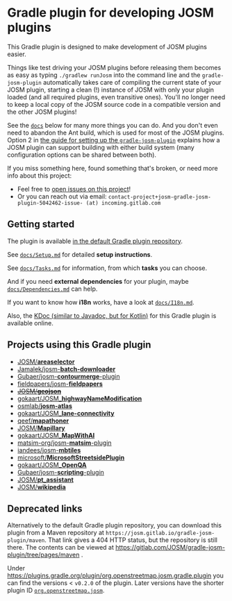 # Gradle plugin for developing JOSM plugins

This Gradle plugin is designed to make development of JOSM plugins easier.

Things like test driving your JOSM plugins before releasing them becomes as easy as typing `./gradlew runJosm` into the command line and the `gradle-josm-plugin` automatically takes care of compiling the current state of your JOSM plugin, starting a clean (!) instance of JOSM with only your plugin loaded (and all required plugins, even transitive ones). You'll no longer need to keep a local copy of the JOSM source code in a compatible version and the other JOSM plugins!

See the [`docs`](./docs/) below for many more things you can do. And you don't even need to abandon the Ant build, which is used for most of the JOSM plugins. Option 2 in [the guide for setting up the `gradle-josm-plugin`](docs/Setup.md) explains how a JOSM plugin can support building with either build system (many configuration options can be shared between both).

If you miss something here, found something that's broken, or need more info about this project:
* Feel free to [open issues on this project](https://gitlab.com/JOSM/gradle-josm-plugin/issues/new)!
* Or you can reach out via email: `contact-project+josm-gradle-josm-plugin-5042462-issue- (at) incoming.gitlab.com`

## Getting started

The plugin is available [in the default Gradle plugin repository](https://plugins.gradle.org/plugin/org.openstreetmap.josm).

See [`docs/Setup.md`](docs/Setup.md) for detailed **setup instructions**.

See [`docs/Tasks.md`](docs/Tasks.md) for information, from which **tasks** you can choose.

And if you need **external dependencies** for your plugin, maybe [`docs/Dependencies.md`](docs/Dependencies.md) can help.

If you want to know how **i18n** works, have a look at [`docs/I18n.md`](docs/I18n.md).

Also, the [KDoc (similar to Javadoc, but for Kotlin)](https://josm.gitlab.io/gradle-josm-plugin/kdoc/latest/gradle-josm-plugin/org.openstreetmap.josm.gradle.plugin.config/) for this Gradle plugin is available online.

## Projects using this Gradle plugin
* [JOSM/**areaselector**](https://www.github.com/JOSM/areaselector)
* [Jamalek/josm-**batch-downloader**](https://gitlab.com/Jamalek/josm-batch-downloader)
* [Gubaer/josm-**contourmerge**-plugin](https://github.com/Gubaer/josm-contourmerge-plugin)
* [fieldpapers/josm-**fieldpapers**](https://github.com/fieldpapers/josm-fieldpapers)
* ~~[JOSM/**geojson**](https://github.com/JOSM/geojson)~~
* [gokaart/JOSM_**highwayNameModification**](https://gitlab.com/gokaart/JOSM_highwayNameModification)
* [osmlab/**josm-atlas**](https://github.com/osmlab/josm-atlas)
* [gokaart/JOSM_**lane-connectivity**](https://gitlab.com/gokaart/JOSM_lane-connectivity)
* [qeef/**mapathoner**](https://gitlab.com/qeef/mapathoner)
* [JOSM/**Mapillary**](https://github.com/JOSM/Mapillary)
* [gokaart/JOSM_**MapWithAI**](https://gitlab.com/gokaart/JOSM_MapWithAI)
* [matsim-org/josm-**matsim**-plugin](https://github.com/matsim-org/josm-matsim-plugin)
* [iandees/josm-**mbtiles**](https://github.com/iandees/josm-mbtiles)
* [microsoft/**MicrosoftStreetsidePlugin**](https://github.com/microsoft/MicrosoftStreetsidePlugin)
* [gokaart/JOSM_**OpenQA**](https://gitlab.com/gokaart/JOSM_OpenQA)
* [Gubaer/josm-**scripting**-plugin](https://github.com/Gubaer/josm-scripting-plugin)
* [JOSM/**pt_assistant**](https://gitlab.com/JOSM/plugin/pt_assistant)
* [JOSM/**wikipedia**](https://gitlab.com/JOSM/plugin/wikipedia)

## Deprecated links
Alternatively to the default Gradle plugin repository, you can download this plugin from a Maven repository at `https://josm.gitlab.io/gradle-josm-plugin/maven`.
That link gives a 404 HTTP status, but the repository is still there. The contents can be viewed at https://gitlab.com/JOSM/gradle-josm-plugin/tree/pages/maven .

Under https://plugins.gradle.org/plugin/org.openstreetmap.josm.gradle.plugin you can find the versions < `v0.2.0` of the plugin. Later versions have the shorter plugin ID [`org.openstreetmap.josm`](https://plugins.gradle.org/plugin/org.openstreetmap.josm).
